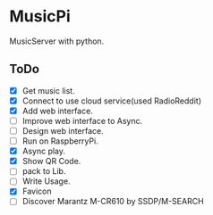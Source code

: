 # MusicPi

MusicServer with python.

## ToDo
- [X] Get music list.
- [X] Connect to use cloud service(used RadioReddit)
- [X] Add web interface.
- [ ] Improve web interface to Async.
- [ ] Design web interface.
- [ ] Run on RaspberryPi.
- [X] Async play.
- [X] Show QR Code.
- [ ] pack to Lib.
- [ ] Write Usage.
- [X] Favicon
- [ ] Discover Marantz M-CR610 by SSDP/M-SEARCH
